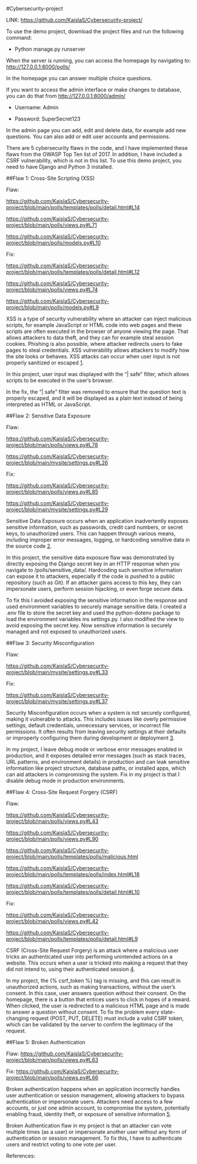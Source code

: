 #Cybersecurity-project

LINK: https://github.com/KaislaS/Cybersecurity-project/ 

To use the demo project, download the project files and run the following command: 

- Python manage.py runserver 

When the server is running, you can access the homepage by navigating to: http://127.0.0.1:8000/polls/ 

In the homepage you can answer multiple choice questions.  

If you want to access the admin interface or make changes to database, you can do that from http://127.0.0.1:8000/admin/ 

- Username: Admin 

- Password: SuperSecret123 

In the admin page you can add, edit and delete data, for example add new questions. You can also add or edit user accounts and permissions. 

There are 5 cybersecurity flaws in the code, and I have implemented these flaws from the OWASP Top Ten list of 2017. In addition, I have included a CSRF vulnerability, which is not in this list. To use this demo project, you need to have Django and Python 3 installed. 

 

##Flaw 1: Cross-Site Scripting (XSS) 

Flaw:  

https://github.com/KaislaS/Cybersecurity-project/blob/main/polls/templates/polls/detail.html#L14 

https://github.com/KaislaS/Cybersecurity-project/blob/main/polls/views.py#L71 

https://github.com/KaislaS/Cybersecurity-project/blob/main/polls/models.py#L10 

 

Fix:  

https://github.com/KaislaS/Cybersecurity-project/blob/main/polls/templates/polls/detail.html#L12 

https://github.com/KaislaS/Cybersecurity-project/blob/main/polls/views.py#L74 

https://github.com/KaislaS/Cybersecurity-project/blob/main/polls/models.py#L9 

 

XSS is a type of security vulnerability where an attacker can inject malicious scripts, for example JavaScript or HTML code into web pages and these scripts are often executed in the browser of anyone viewing the page. That allows attackers to data theft, and they can for example steal session cookies. Phishing is also possible, where attacker redirects users to fake pages to steal credentials. XSS vulnerability allows attackers to modify how the site looks or behaves. XSS attacks can occur when user input is not properly sanitized or escaped [1]. 

In this project, user input was displayed with the “| safe” filter, which allows scripts to be executed in the user’s browser. 

In the fix, the “| safe” filter was removed to ensure that the question text is properly escaped, and it will be displayed as a plain text instead of being interpreted as HTML or JavaScript. 

 

 

##Flaw 2: Sensitive Data Exposure 

 

Flaw: 

https://github.com/KaislaS/Cybersecurity-project/blob/main/polls/views.py#L78 

https://github.com/KaislaS/Cybersecurity-project/blob/main/mysite/settings.py#L26 

 

 

Fix: 

https://github.com/KaislaS/Cybersecurity-project/blob/main/polls/views.py#L85 

https://github.com/KaislaS/Cybersecurity-project/blob/main/mysite/settings.py#L29 

 

 

Sensitive Data Exposure occurs when an application inadvertently exposes sensitive information, such as passwords, credit card numbers, or secret keys, to unauthorized users. This can happen through various means, including improper error messages, logging, or hardcoding sensitive data in the source code [2]. 

 

In this project, the sensitive data exposure flaw was demonstrated by directly exposing the Django secret key in an HTTP response when you navigate to /polls/sensitive_data/. Hardcoding such sensitive information can expose it to attackers, especially if the code is pushed to a public repository (such as Git). If an attacker gains access to this key, they can impersonate users, perform session hijacking, or even forge secure data. 

 

To fix this I avoided exposing the sensitive information in the response and used environment variables to securely manage sensitive data. I created a .env file to store the secret key and used the python-dotenv package to load the environment variables ins settings.py. I also modified the view to avoid exposing the secret key. Now sensitive information is securely managed and not exposed to unauthorized users. 

 

 

 

 

##Flaw 3: Security Misconfiguration  

 

Flaw: 

https://github.com/KaislaS/Cybersecurity-project/blob/main/mysite/settings.py#L33 

 

Fix: 

https://github.com/KaislaS/Cybersecurity-project/blob/main/mysite/settings.py#L37 

 

 

Security Misconfiguration occurs when a system is not securely configured, making it vulnerable to attacks. This includes issues like overly permissive settings, default credentials, unnecessary services, or incorrect file permissions. It often results from leaving security settings at their defaults or improperly configuring them during development or deployment [3]. 

In my project, I leave debug mode or verbose error messages enabled in production, and it exposes detailed error messages (such as stack traces, URL patterns, and environment details) in production and can leak sensitive information like project structure, database paths, or installed apps, which can aid attackers in compromising the system. Fix in my project is that I disable debug mode in production environments. 

 

##Flaw 4: Cross-Site Request Forgery (CSRF) 

Flaw: 

https://github.com/KaislaS/Cybersecurity-project/blob/main/polls/views.py#L43 

https://github.com/KaislaS/Cybersecurity-project/blob/main/polls/views.py#L90 

https://github.com/KaislaS/Cybersecurity-project/blob/main/polls/templates/polls/malicious.html 

https://github.com/KaislaS/Cybersecurity-project/blob/main/polls/templates/polls/index.html#L18 

https://github.com/KaislaS/Cybersecurity-project/blob/main/polls/templates/polls/detail.html#L10 

 

Fix: 

https://github.com/KaislaS/Cybersecurity-project/blob/main/polls/views.py#L42 

https://github.com/KaislaS/Cybersecurity-project/blob/main/polls/templates/polls/detail.html#L9 

 

CSRF (Cross-Site Request Forgery) is an attack where a malicious user tricks an authenticated user into performing unintended actions on a website. This occurs when a user is tricked into making a request that they did not intend to, using their authenticated session [4]. 

In my project, the {% csrf_token %} tag is missing, and this can result in unauthorized actions, such as making transactions, without the user’s consent. In this case, user answers question without their consent.  On the homepage, there is a button that entices users to click in hopes of a reward. When clicked, the user is redirected to a malicious HTML page and is made to answer a question without consent. To fix the problem every state-changing request (POST, PUT, DELETE) must include a valid CSRF token, which can be validated by the server to confirm the legitimacy of the request. 

 

##Flaw 5: Broken Authentication  

Flaw: https://github.com/KaislaS/Cybersecurity-project/blob/main/polls/views.py#L63 

Fix: https://github.com/KaislaS/Cybersecurity-project/blob/main/polls/views.py#L66 

Broken authentication happens when an application incorrectly handles user authentication or session management, allowing attackers to bypass authentication or impersonate users. Attackers need access to a few accounts, or just one admin account, to compromise the system, potentially enabling fraud, identity theft, or exposure of sensitive information [5]. 

Broken Authentication flaw in my project is that an attacker can vote multiple times (as a user) or impersonate another user without any form of authentication or session management. To fix this, I have to authenticate users and restrict voting to one vote per user. 

 

References: 

[1]: https://owasp.org/www-project-top-ten/2017/A7_2017-Cross-Site_Scripting_(XSS) 

[2]: https://owasp.org/www-project-top-ten/2017/A3_2017-Sensitive_Data_Exposure 

[3]: https://owasp.org/www-project-top-ten/2017/A6_2017-Security_Misconfiguration 

[4]: https://owasp.org/www-community/attacks/csrf  

[5]: https://owasp.org/www-project-top-ten/2017/A2_2017-Broken_Authentication 

